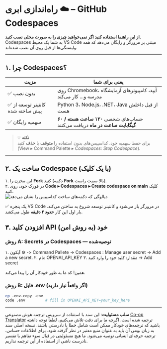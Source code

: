 <!--
CO_OP_TRANSLATOR_METADATA:
{
  "original_hash": "be9cef0460b3696ed5d8f6f8d2f64d45",
  "translation_date": "2025-08-26T14:08:58+00:00",
  "source_file": "00-course-setup/01-setup-cloud.md",
  "language_code": "fa"
}
-->
# راه‌اندازی ابری ☁️ – GitHub Codespaces

**از این راهنما استفاده کنید اگر نمی‌خواهید چیزی را به صورت محلی نصب کنید.**  
Codespaces به شما یک محیط VS Code مبتنی بر مرورگر و رایگان می‌دهد که همه وابستگی‌ها از قبل روی آن نصب شده‌اند.

---

## ۱. چرا Codespaces؟

| مزیت | یعنی برای شما |
|---------|----------------------|
| ✅ بدون نصب | روی Chromebook، آیپد، کامپیوترهای آزمایشگاه مدرسه و... کار می‌کند |
| ✅ کانتینر توسعه از پیش ساخته شده | Python 3، Node.js، .NET، Java از قبل داخلش هست |
| ✅ سهمیه رایگان | حساب‌های شخصی **۱۲۰ ساعت هسته / ۶۰ گیگابایت ساعت در ماه** دریافت می‌کنند |

> 💡 **نکته**  
> برای حفظ سهمیه خود، کداسپیس‌های بدون استفاده را **متوقف** یا **حذف** کنید  
> (View ▸ Command Palette ▸ *Codespaces: Stop Codespace*).

---

## ۲. ساخت یک Codespace (با یک کلیک)

۱. این مخزن را **Fork** کنید (دکمه **Fork** بالا سمت راست).  
۲. در فورک خود، روی **Code ▸ Codespaces ▸ Create codespace on main** کلیک کنید.  
   ![دیالوگی که دکمه‌های ساخت کداسپیس را نشان می‌دهد](../../../00-course-setup/images/who-will-pay.webp)

✅ یک پنجره VS Code در مرورگر باز می‌شود و کانتینر توسعه شروع به ساختن می‌کند.
بار اول این کار **حدود ۲ دقیقه** طول می‌کشد.

## ۳. افزودن کلید API خود (به روش امن)

### روش A: Secrets در Codespaces — توصیه‌شده

۱. آیکون ⚙️ -> Command Pallete -> Codespaces : Manage user secret -> Add a new secret.
۲. نام: OPENAI_API_KEY
۳. مقدار: کلید خود را وارد کنید → Add secret

همین! کد ما به طور خودکار آن را پیدا می‌کند.

### روش B: فایل .env (اگر واقعاً نیاز دارید)

```bash
cp .env.copy .env
code .env         # fill in OPENAI_API_KEY=your_key_here
```

---

**سلب مسئولیت**:
این سند با استفاده از سرویس ترجمه هوش مصنوعی [Co-op Translator](https://github.com/Azure/co-op-translator) ترجمه شده است. اگرچه ما برای دقت تلاش می‌کنیم، لطفاً توجه داشته باشید که ترجمه‌های خودکار ممکن است شامل خطا یا نادرستی باشند. نسخه اصلی سند به زبان بومی آن باید به عنوان منبع معتبر در نظر گرفته شود. برای اطلاعات حساس، ترجمه حرفه‌ای انسانی توصیه می‌شود. ما هیچ مسئولیتی در قبال سوء تفاهم یا تفسیر نادرست ناشی از استفاده از این ترجمه نداریم.